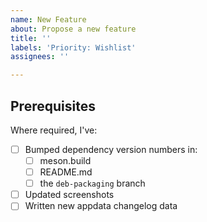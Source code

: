 ```yaml
---
name: New Feature
about: Propose a new feature
title: ''
labels: 'Priority: Wishlist'
assignees: ''

---
```


## Prerequisites

Where required, I've:
- [ ] Bumped dependency version numbers in:
    - [ ] meson.build
    - [ ] README.md
    - [ ] the `deb-packaging` branch
- [ ] Updated screenshots
- [ ] Written new appdata changelog data
